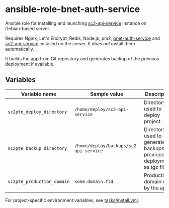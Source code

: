 # ansible-role-bnet-auth-service

Ansible role for installing and launching [sc2-api-service](https://github.com/sc2pte/sc2-api-service) instance on Debian-based server.

Requires Nginx, Let's Encrypt, Redis, Node.js, pm2, [bnet-auth-service](https://github.com/sc2pte/bnet-auth-service) and [sc2-api-service](https://github.com/sc2pte/sc2-api-service) installed on the server. It *does not* install them automatically.

It builds the app from Git repository and generates backup of the previous deployment if available.

## Variables

| Variable name | Sample value | Description |
|-  |-  |-
| `sc2pte_deploy_directory` | `/home/deploy/sc2-api-service` | Directory used to deploy project |
| `sc2pte_backup_directory` | `/home/deploy/backups/sc2-api-service` | Directory used to generate backups of previous deployments as tgz files |
| `sc2pte_production_domain` | `some.domain.tld` | Production domain used by the app |

For project-specific environment variables, see [tasks/install.yml](https://github.com/sc2pte/ansible-role-sc2pte-backend/blob/master/tasks/install.yml#L26).
